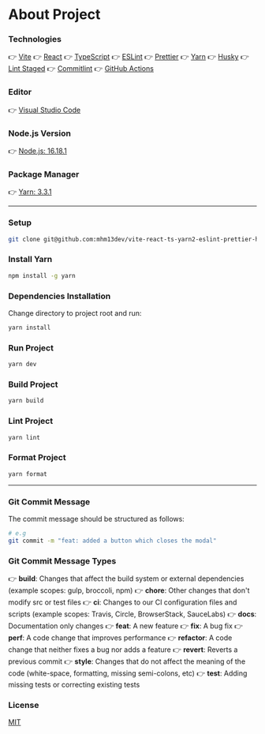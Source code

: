 # About Project

### Technologies

👉 [Vite](https://vitejs.dev/)
👉 [React](https://reactjs.org/)
👉 [TypeScript](https://www.typescriptlang.org/)
👉 [ESLint](https://eslint.org/)
👉 [Prettier](https://prettier.io/)
👉 [Yarn](https://yarnpkg.com/)
👉 [Husky](https://typicode.github.io/husky/#/)
👉 [Lint Staged](https://github.com/okonet/lint-staged#readme)
👉 [Commitlint](https://commitlint.js.org)
👉 [GitHub Actions](https://docs.github.com/en/actions)

### Editor

👉 [Visual Studio Code](https://code.visualstudio.com/)

### Node.js Version

👉 [Node.js: 16.18.1](https://nodejs.org/en/)

### Package Manager

👉 [Yarn: 3.3.1](https://yarnpkg.com/)

---

### Setup

```bash
git clone git@github.com:mhm13dev/vite-react-ts-yarn2-eslint-prettier-husky-gh-actions.git
```

### Install Yarn

```bash
npm install -g yarn
```

### Dependencies Installation

Change directory to project root and run:

```bash
yarn install
```

### Run Project

```bash
yarn dev
```

### Build Project

```bash
yarn build
```

### Lint Project

```bash
yarn lint
```

### Format Project

```bash
yarn format
```

---

### Git Commit Message

The commit message should be structured as follows:

```bash
# e.g
git commit -m "feat: added a button which closes the modal"
```

### Git Commit Message Types

👉 **build**: Changes that affect the build system or external dependencies (example scopes: gulp, broccoli, npm)
👉 **chore**: Other changes that don't modify src or test files
👉 **ci**: Changes to our CI configuration files and scripts (example scopes: Travis, Circle, BrowserStack, SauceLabs)
👉 **docs**: Documentation only changes
👉 **feat**: A new feature
👉 **fix**: A bug fix
👉 **perf**: A code change that improves performance
👉 **refactor**: A code change that neither fixes a bug nor adds a feature
👉 **revert**: Reverts a previous commit
👉 **style**: Changes that do not affect the meaning of the code (white-space, formatting, missing semi-colons, etc)
👉 **test**: Adding missing tests or correcting existing tests

### License

[MIT](https://choosealicense.com/licenses/mit/)
